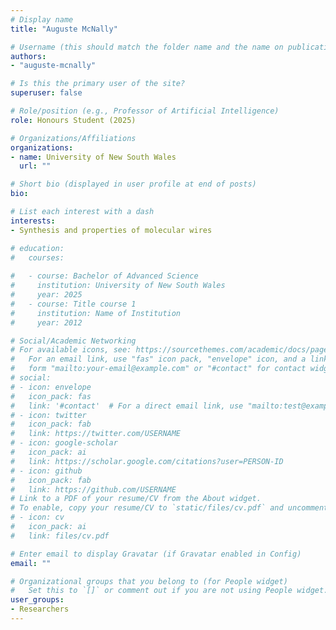 ```yaml
---
# Display name
title: "Auguste McNally"

# Username (this should match the folder name and the name on publications)
authors:
- "auguste-mcnally"

# Is this the primary user of the site?
superuser: false

# Role/position (e.g., Professor of Artificial Intelligence)
role: Honours Student (2025)

# Organizations/Affiliations
organizations:
- name: University of New South Wales
  url: ""

# Short bio (displayed in user profile at end of posts)
bio: 

# List each interest with a dash
interests:
- Synthesis and properties of molecular wires

# education:
#   courses:
  
#   - course: Bachelor of Advanced Science 
#     institution: University of New South Wales
#     year: 2025
#   - course: Title course 1
#     institution: Name of Institution
#     year: 2012

# Social/Academic Networking
# For available icons, see: https://sourcethemes.com/academic/docs/page-builder/#icons
#   For an email link, use "fas" icon pack, "envelope" icon, and a link in the
#   form "mailto:your-email@example.com" or "#contact" for contact widget.
# social:
# - icon: envelope
#   icon_pack: fas
#   link: '#contact'  # For a direct email link, use "mailto:test@example.org".
# - icon: twitter
#   icon_pack: fab
#   link: https://twitter.com/USERNAME
# - icon: google-scholar
#   icon_pack: ai
#   link: https://scholar.google.com/citations?user=PERSON-ID
# - icon: github
#   icon_pack: fab
#   link: https://github.com/USERNAME
# Link to a PDF of your resume/CV from the About widget.
# To enable, copy your resume/CV to `static/files/cv.pdf` and uncomment the lines below.
# - icon: cv
#   icon_pack: ai
#   link: files/cv.pdf

# Enter email to display Gravatar (if Gravatar enabled in Config)
email: ""

# Organizational groups that you belong to (for People widget)
#   Set this to `[]` or comment out if you are not using People widget.
user_groups:
- Researchers
---
```

